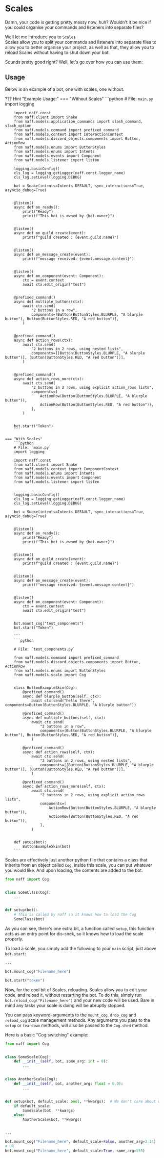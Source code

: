 # Scales

Damn, your code is getting pretty messy now, huh? Wouldn't it be nice if you could organise your commands and listeners into separate files?

Well let me introduce you to `Scales`<br>
Scales allow you to split your commands and listeners into separate files to allow you to better organise your project,
as well as that, they allow you to reload Scales without having to shut down your bot.

Sounds pretty good right? Well, let's go over how you can use them:

## Usage

Below is an example of a bot, one with scales, one without.

??? Hint "Example Usage:"
    === "Without Scales"
        ```python
        # File: `main.py`
        import logging

        import naff.const
        from naff.client import Snake
        from naff.models.application_commands import slash_command, slash_option
        from naff.models.command import prefixed_command
        from naff.models.context import InteractionContext
        from naff.models.discord_objects.components import Button, ActionRow
        from naff.models.enums import ButtonStyles
        from naff.models.enums import Intents
        from naff.models.events import Component
        from naff.models.listener import listen

        logging.basicConfig()
        cls_log = logging.getLogger(naff.const.logger_name)
        cls_log.setLevel(logging.DEBUG)

        bot = Snake(intents=Intents.DEFAULT, sync_interactions=True, asyncio_debug=True)


        @listen()
        async def on_ready():
            print("Ready")
            print(f"This bot is owned by {bot.owner}")


        @listen()
        async def on_guild_create(event):
            print(f"guild created : {event.guild.name}")


        @listen()
        async def on_message_create(event):
            print(f"message received: {event.message.content}")


        @listen()
        async def on_component(event: Component):
            ctx = event.context
            await ctx.edit_origin("test")


        @prefixed_command()
        async def multiple_buttons(ctx):
            await ctx.send(
                "2 buttons in a row",
                components=[Button(ButtonStyles.BLURPLE, "A blurple button"), Button(ButtonStyles.RED, "A red button")],
            )


        @prefixed_command()
        async def action_rows(ctx):
            await ctx.send(
                "2 buttons in 2 rows, using nested lists",
                components=[[Button(ButtonStyles.BLURPLE, "A blurple button")], [Button(ButtonStyles.RED, "A red button")]],
            )


        @prefixed_command()
        async def action_rows_more(ctx):
            await ctx.send(
                "2 buttons in 2 rows, using explicit action_rows lists",
                components=[
                    ActionRow(Button(ButtonStyles.BLURPLE, "A blurple button")),
                    ActionRow(Button(ButtonStyles.RED, "A red button")),
                ],
            )


        bot.start("Token")
        ```

    === "With Scales"
        ```python
        # File: `main.py`
        import logging

        import naff.const
        from naff.client import Snake
        from naff.models.context import ComponentContext
        from naff.models.enums import Intents
        from naff.models.events import Component
        from naff.models.listener import listen


        logging.basicConfig()
        cls_log = logging.getLogger(naff.const.logger_name)
        cls_log.setLevel(logging.DEBUG)

        bot = Snake(intents=Intents.DEFAULT, sync_interactions=True, asyncio_debug=True)


        @listen()
        async def on_ready():
            print("Ready")
            print(f"This bot is owned by {bot.owner}")


        @listen()
        async def on_guild_create(event):
            print(f"guild created : {event.guild.name}")


        @listen()
        async def on_message_create(event):
            print(f"message received: {event.message.content}")


        @listen()
        async def on_component(event: Component):
            ctx = event.context
            await ctx.edit_origin("test")


        bot.mount_cog("test_components")
        bot.start("Token")

        ```
        ```python

        # File: `test_components.py`

        from naff.models.command import prefixed_command
        from naff.models.discord_objects.components import Button, ActionRow
        from naff.models.enums import ButtonStyles
        from naff.models.scale import Cog


        class ButtonExampleSkin(Cog):
            @prefixed_command()
            async def blurple_button(self, ctx):
                await ctx.send("hello there", components=Button(ButtonStyles.BLURPLE, "A blurple button"))

            @prefixed_command()
            async def multiple_buttons(self, ctx):
                await ctx.send(
                    "2 buttons in a row",
                    components=[Button(ButtonStyles.BLURPLE, "A blurple button"), Button(ButtonStyles.RED, "A red button")],
                )

            @prefixed_command()
            async def action_rows(self, ctx):
                await ctx.send(
                    "2 buttons in 2 rows, using nested lists",
                    components=[[Button(ButtonStyles.BLURPLE, "A blurple button")], [Button(ButtonStyles.RED, "A red button")]],
                )

            @prefixed_command()
            async def action_rows_more(self, ctx):
                await ctx.send(
                    "2 buttons in 2 rows, using explicit action_rows lists",
                    components=[
                        ActionRow(Button(ButtonStyles.BLURPLE, "A blurple button")),
                        ActionRow(Button(ButtonStyles.RED, "A red button")),
                    ],
                )


        def setup(bot):
            ButtonExampleSkin(bot)
        ```

Scales are effectively just another python file that contains a class that inherits from an object called `Cog`,
inside this scale, you can put whatever you would like. And upon loading, the contents are added to the bot.

```python
from naff import Cog


class SomeClass(Cog):
    ...


def setup(bot):
    # This is called by naff so it knows how to load the Cog
    SomeClass(bot)
```
As you can see, there's one extra bit, a function called `setup`, this function acts as an entry point for dis-snek,
so it knows how to load the scale properly.

To load a scale, you simply add the following to your `main` script, just above `bot.start`:

```python
...

bot.mount_cog("Filename_here")

bot.start("token")
```

Now, for the cool bit of Scales, reloading. Scales allow you to edit your code, and reload it, without restarting the bot.
To do this, simply run `bot.reload_cog("Filename_here")` and your new code will be used. Bare in mind any tasks your scale
is doing will be abruptly stopped.


You can pass keyword-arguments to the `mount_cog`, `drop_cog` and `reload_cog` scale management methods.
Any arguments you pass to the `setup` or `teardown` methods, will also be passed to the `Cog.shed` method.

Here is a basic "Cog switching" example:

```python
from naff import Cog


class SomeScale(Cog):
    def __init__(self, bot, some_arg: int = 0):
        ...


class AnotherScale(Cog):
    def __init__(self, bot, another_arg: float = 0.0):
        ...


def setup(bot, default_scale: bool, **kwargs):  # We don't care about other arguments here.
    if default_scale:
        SomeScale(bot, **kwargs)
    else:
        AnotherScale(bot, **kwargs)


...

bot.mount_cog("Filename_here", default_scale=False, another_arg=3.14)
# OR
bot.mount_cog("Filename_here", default_scale=True, some_arg=555)
```
